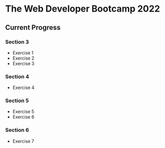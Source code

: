 The Web Developer Bootcamp 2022
===============================
## Current Progress
### Section 3
* Exercise 1
* Exercise 2
* Exercise 3
### Section 4
* Exercise 4
### Section 5
* Exercise 5
* Exercise 6
### Section 6
* Exercise 7
